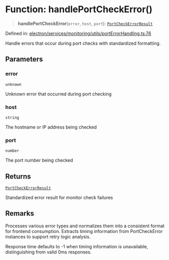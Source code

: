 # Function: handlePortCheckError()

> **handlePortCheckError**(`error`, `host`, `port`): [`PortCheckErrorResult`](../interfaces/PortCheckErrorResult.md)

Defined in: [electron/services/monitoring/utils/portErrorHandling.ts:76](https://github.com/Nick2bad4u/Uptime-Watcher/blob/3cce0c3b352c8390536ca3c7399ece50a05faf18/electron/services/monitoring/utils/portErrorHandling.ts#L76)

Handle errors that occur during port checks with standardized formatting.

## Parameters

### error

`unknown`

Unknown error that occurred during port checking

### host

`string`

The hostname or IP address being checked

### port

`number`

The port number being checked

## Returns

[`PortCheckErrorResult`](../interfaces/PortCheckErrorResult.md)

Standardized error result for monitor check failures

## Remarks

Processes various error types and normalizes them into a consistent format
for frontend consumption. Extracts timing information from PortCheckError
instances to support retry logic analysis.

Response time defaults to -1 when timing information is unavailable,
distinguishing from valid 0ms responses.
